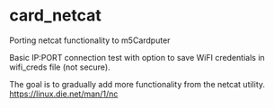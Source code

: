 # card_netcat
Porting netcat functionality to m5Cardputer

Basic IP:PORT connection test with option to save WiFI credentials in wifi_creds file (not secure). 

The goal is to gradually add more functionality from the netcat utility.
https://linux.die.net/man/1/nc
